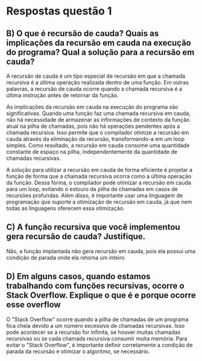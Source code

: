 # Respostas questão 1

## B) O que é recursão de cauda? Quais as implicações da recursão em cauda na execução do programa? Qual a solução para a recursão em cauda?

  A recursão de cauda é um tipo especial de recursão em que a chamada recursiva é a última operação realizada dentro de uma função. Em outras palavras, a recursão de cauda ocorre quando a chamada recursiva é a última instrução antes de retornar da função.

  As implicações da recursão em cauda na execução do programa são significativas. Quando uma função faz uma chamada recursiva em cauda, não há necessidade de armazenar as informações de contexto da função atual na pilha de chamadas, pois não há operações pendentes após a chamada recursiva. Isso permite que o compilador otimize a recursão em cauda através da eliminação da recursão, transformando-a em um loop simples. Como resultado, a recursão em cauda consome uma quantidade constante de espaço na pilha, independentemente da quantidade de chamadas recursivas.

  A solução para utilizar a recursão em cauda de forma eficiente é projetar a função de forma que a chamada recursiva ocorra como a última operação da função. Dessa forma, o compilador pode otimizar a recursão em cauda para um loop, evitando o estouro da pilha de chamadas em casos de recursões profundas. Além disso, é importante usar uma linguagem de programação que suporte a otimização de recursão em cauda, já que nem todas as linguagens oferecem essa otimização.

## C) A função recursiva que você implementou gera recursão de cauda? Justifique.
  Não, a função implantada não gera recursão em cauda, pois ela possui uma condição de parada onde ela retorna um inteiro 

## D)  Em alguns casos, quando estamos trabalhando com funções recursivas, ocorre o Stack Overflow. Explique o que é e porque ocorre esse overflow

  O "Stack Overflow" ocorre quando a pilha de chamadas de um programa fica cheia devido a um número excessivo de chamadas recursivas. Isso pode acontecer se a recursão for infinita, se houver muitas chamadas recursivas ou se cada chamada recursiva consumir muita memória. Para evitar o "Stack Overflow", é importante definir corretamente a condição de parada da recursão e otimizar o algoritmo, se necessário.

